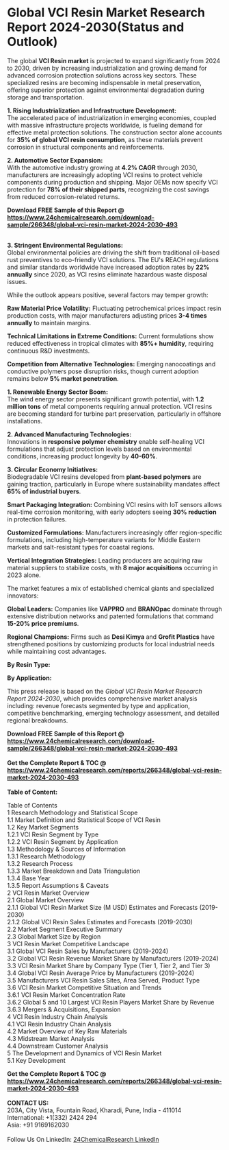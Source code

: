 <h1>Global VCI Resin Market Research Report 2024-2030(Status and Outlook)</h1><p>The global <strong>VCI Resin market</strong> is projected to expand significantly from 2024 to 2030, driven by increasing industrialization and growing demand for advanced corrosion protection solutions across key sectors. These specialized resins are becoming indispensable in metal preservation, offering superior protection against environmental degradation during storage and transportation.</p><p><strong>1. Rising Industrialization and Infrastructure Development:</strong><br>
The accelerated pace of industrialization in emerging economies, coupled with massive infrastructure projects worldwide, is fueling demand for effective metal protection solutions. The construction sector alone accounts for <strong>35% of global VCI resin consumption</strong>, as these materials prevent corrosion in structural components and reinforcements.</p><p><strong>2. Automotive Sector Expansion:</strong><br>
With the automotive industry growing at <strong>4.2% CAGR</strong> through 2030, manufacturers are increasingly adopting VCI resins to protect vehicle components during production and shipping. Major OEMs now specify VCI protection for <strong>78% of their shipped parts</strong>, recognizing the cost savings from reduced corrosion-related returns.</p><div><b>Download FREE Sample of this Report @ 
            <a href="https://www.24chemicalresearch.com/download-sample/266348/global-vci-resin-market-2024-2030-493">
            https://www.24chemicalresearch.com/download-sample/266348/global-vci-resin-market-2024-2030-493</a></b></div><br><p><strong>3. Stringent Environmental Regulations:</strong><br>
Global environmental policies are driving the shift from traditional oil-based rust preventives to eco-friendly VCI solutions. The EU's REACH regulations and similar standards worldwide have increased adoption rates by <strong>22% annually</strong> since 2020, as VCI resins eliminate hazardous waste disposal issues.</p><p>While the outlook appears positive, several factors may temper growth:</p><p><strong>Raw Material Price Volatility:</strong> Fluctuating petrochemical prices impact resin production costs, with major manufacturers adjusting prices <strong>3-4 times annually</strong> to maintain margins.</p><p><strong>Technical Limitations in Extreme Conditions:</strong> Current formulations show reduced effectiveness in tropical climates with <strong>85%+ humidity</strong>, requiring continuous R&amp;D investments.</p><p><strong>Competition from Alternative Technologies:</strong> Emerging nanocoatings and conductive polymers pose disruption risks, though current adoption remains below <strong>5% market penetration</strong>.</p><p><strong>1. Renewable Energy Sector Boom:</strong><br>
The wind energy sector presents significant growth potential, with <strong>1.2 million tons</strong> of metal components requiring annual protection. VCI resins are becoming standard for turbine part preservation, particularly in offshore installations.</p><p><strong>2. Advanced Manufacturing Technologies:</strong><br>
Innovations in <strong>responsive polymer chemistry</strong> enable self-healing VCI formulations that adjust protection levels based on environmental conditions, increasing product longevity by <strong>40-60%</strong>.</p><p><strong>3. Circular Economy Initiatives:</strong><br>
Biodegradable VCI resins developed from <strong>plant-based polymers</strong> are gaining traction, particularly in Europe where sustainability mandates affect <strong>65% of industrial buyers</strong>.</p><p><strong>Smart Packaging Integration:</strong> Combining VCI resins with IoT sensors allows real-time corrosion monitoring, with early adopters seeing <strong>30% reduction</strong> in protection failures.</p><p><strong>Customized Formulations:</strong> Manufacturers increasingly offer region-specific formulations, including high-temperature variants for Middle Eastern markets and salt-resistant types for coastal regions.</p><p><strong>Vertical Integration Strategies:</strong> Leading producers are acquiring raw material suppliers to stabilize costs, with <strong>8 major acquisitions</strong> occurring in 2023 alone.</p><p>The market features a mix of established chemical giants and specialized innovators:</p><p><strong>Global Leaders:</strong> Companies like <strong>VAPPRO</strong> and <strong>BRANOpac</strong> dominate through extensive distribution networks and patented formulations that command <strong>15-20% price premiums</strong>.</p><p><strong>Regional Champions:</strong> Firms such as <strong>Desi Kimya</strong> and <strong>Grofit Plastics</strong> have strengthened positions by customizing products for local industrial needs while maintaining cost advantages.</p><p><strong>By Resin Type:</strong></p><p><strong>By Application:</strong></p><p>This press release is based on the <em>Global VCI Resin Market Research Report 2024-2030</em>, which provides comprehensive market analysis including: revenue forecasts segmented by type and application, competitive benchmarking, emerging technology assessment, and detailed regional breakdowns.</p><div><b>Download FREE Sample of this Report @ 
            <a href="https://www.24chemicalresearch.com/download-sample/266348/global-vci-resin-market-2024-2030-493">
            https://www.24chemicalresearch.com/download-sample/266348/global-vci-resin-market-2024-2030-493</a></b></div><br><div><b>Get the Complete Report & TOC @ 
            <a href="https://www.24chemicalresearch.com/reports/266348/global-vci-resin-market-2024-2030-493">
            https://www.24chemicalresearch.com/reports/266348/global-vci-resin-market-2024-2030-493</a></b></div><br>
            <b>Table of Content:</b><p>Table of Contents<br />
1 Research Methodology and Statistical Scope<br />
1.1 Market Definition and Statistical Scope of VCI Resin<br />
1.2 Key Market Segments<br />
1.2.1 VCI Resin Segment by Type<br />
1.2.2 VCI Resin Segment by Application<br />
1.3 Methodology & Sources of Information<br />
1.3.1 Research Methodology<br />
1.3.2 Research Process<br />
1.3.3 Market Breakdown and Data Triangulation<br />
1.3.4 Base Year<br />
1.3.5 Report Assumptions & Caveats<br />
2 VCI Resin Market Overview<br />
2.1 Global Market Overview<br />
2.1.1 Global VCI Resin Market Size (M USD) Estimates and Forecasts (2019-2030)<br />
2.1.2 Global VCI Resin Sales Estimates and Forecasts (2019-2030)<br />
2.2 Market Segment Executive Summary<br />
2.3 Global Market Size by Region<br />
3 VCI Resin Market Competitive Landscape<br />
3.1 Global VCI Resin Sales by Manufacturers (2019-2024)<br />
3.2 Global VCI Resin Revenue Market Share by Manufacturers (2019-2024)<br />
3.3 VCI Resin Market Share by Company Type (Tier 1, Tier 2, and Tier 3)<br />
3.4 Global VCI Resin Average Price by Manufacturers (2019-2024)<br />
3.5 Manufacturers VCI Resin Sales Sites, Area Served, Product Type<br />
3.6 VCI Resin Market Competitive Situation and Trends<br />
3.6.1 VCI Resin Market Concentration Rate<br />
3.6.2 Global 5 and 10 Largest VCI Resin Players Market Share by Revenue<br />
3.6.3 Mergers & Acquisitions, Expansion<br />
4 VCI Resin Industry Chain Analysis<br />
4.1 VCI Resin Industry Chain Analysis<br />
4.2 Market Overview of Key Raw Materials<br />
4.3 Midstream Market Analysis<br />
4.4 Downstream Customer Analysis<br />
5 The Development and Dynamics of VCI Resin Market <br />
5.1 Key Development</p><div><b>Get the Complete Report & TOC @ 
            <a href="https://www.24chemicalresearch.com/reports/266348/global-vci-resin-market-2024-2030-493">
            https://www.24chemicalresearch.com/reports/266348/global-vci-resin-market-2024-2030-493</a></b></div><br><b>CONTACT US:</b><br>
            203A, City Vista, Fountain Road, Kharadi, Pune, India - 411014<br>
            International: +1(332) 2424 294<br>
            Asia: +91 9169162030 <br><br>
            Follow Us On LinkedIn: <a href="https://www.linkedin.com/company/24chemicalresearch/">24ChemicalResearch LinkedIn</a>